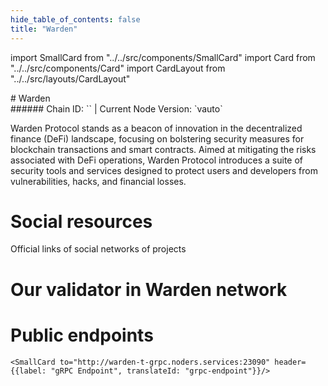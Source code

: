 ```yaml
---
hide_table_of_contents: false
title: "Warden"
---
```


import SmallCard from "../../src/components/SmallCard"
import Card from "../../src/components/Card"
import CardLayout from "../../src/layouts/CardLayout"

<div class="h1-with-icon icon-warden">
# Warden
</div>
###### Chain ID: `` | Current Node Version: `vauto`


Warden Protocol stands as a beacon of innovation in the decentralized finance (DeFi) landscape, focusing on bolstering security measures for blockchain transactions and smart contracts. Aimed at mitigating the risks associated with DeFi operations, Warden Protocol introduces a suite of security tools and services designed to protect users and developers from vulnerabilities, hacks, and financial losses.

# Social resources
Official links of social networks of projects

<CardLayout autoFitEnabled={false}>
    <SmallCard to="https://wardenprotocol.org/" header={{label: "Website", translateId: "social-telegram"}} iconPath="img/website-icon.svg"/>
    <SmallCard to="https://github.com/warden-protocol/wardenprotocol" header={{label: "GitHub", translateId: "social-telegram"}} iconPath="img/github-icon.svg"/>
    <SmallCard to="https://discord.gg/wardenprotocol" header={{label: "Discord", translateId: "social-telegram"}} iconPath="img/discord-icon.svg"/>
    <SmallCard to="https://x.com/wardenprotocol" header={{label: "X", translateId: "social-telegram"}} iconPath="img/x-icon.svg"/>
    <SmallCard to="https://t.me/wardenprotocol" header={{label: "Telegram", translateId: "social-telegram"}} iconPath="img/telegram-icon.svg"/>
</CardLayout>

# Our validator in Warden network

<CardLayout autoFitEnabled={true}>
    <Card
        to="https://warden-explorer.paranorm.pro/warden/staking/wardenvaloper1ucm0wa7g029xvlt9yffz5kqj2zw40qyugqlakc"
        header={{
            label: "[NODERS]TEAM",
            translateId: "development-setup",
        }}
        body={{
            label: "Trusted blockchain validator",
        }}
        iconPath="img/kotlin-icon.svg"
    />
</CardLayout>

# Public endpoints

<CardLayout autoFitEnabled={true}>
    <SmallCard to="https://warden-t-rpc.noders.services" header={{label: "RPC Endpoint", translateId: "rpc-endpoint"}}/>
    <SmallCard to="https://warden-t-api.noders.services" header={{label: "API Endpoint", translateId: "api-endpoint"}}/>
    
    <SmallCard to="http://warden-t-grpc.noders.services:23090" header={{label: "gRPC Endpoint", translateId: "grpc-endpoint"}}/>
</CardLayout>
